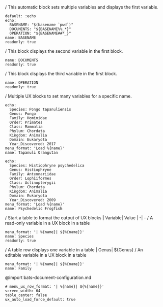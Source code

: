 / This automatic block sets multiple variables and displays the first variable.
```ux :[document_ux_BASENAME]
default: :echo
echo:
  BASENAME: "$(basename `pwd`)"
  DOCUMENTS: "${BASENAME%%_*}"
  OPERATION: "${BASENAME##*_}"
name: BASENAME
readonly: true
```
/ This block displays the second variable in the first block.
```ux :[DOCUMENTS]
name: DOCUMENTS
readonly: true
```
/ This block displays the third variable in the first block.
```ux :[OPERATION]
name: OPERATION
readonly: true
```
/ Multiple UX blocks to set many variables for a specific name.
```ux
echo:
  Species: Pongo tapanuliensis
  Genus: Pongo
  Family: Hominidae
  Order: Primates
  Class: Mammalia
  Phylum: Chordata
  Kingdom: Animalia
  Domain: Eukaryota
  Year_Discovered: 2017
menu_format: 'Load %{name}'
name: Tapanuli Orangutan
```
```ux
echo:
  Species: Histiophryne psychedelica
  Genus: Histiophryne
  Family: Antennariidae
  Order: Lophiiformes
  Class: Actinopterygii
  Phylum: Chordata
  Kingdom: Animalia
  Domain: Eukaryota
  Year_Discovered: 2009
menu_format: 'Load %{name}'
name: Psychedelic Frogfish
```
/ Start a table to format the output of UX blocks
| Variable| Value
| -| -
/ A read-only variable in a UX block in a table
```ux
menu_format: '| %{name}| ${%{name}}'
name: Species
readonly: true
```
/ A table row displays one variable in a table
| Genus| ${Genus}
/ An editable variable in a UX block in a table
```ux
menu_format: '| %{name}| ${%{name}}'
name: Family
```
@import bats-document-configuration.md
```opts :(document_opts)
# menu_ux_row_format: '| %{name}| ${%{name}}'
screen_width: 64
table_center: false
ux_auto_load_force_default: true
```
